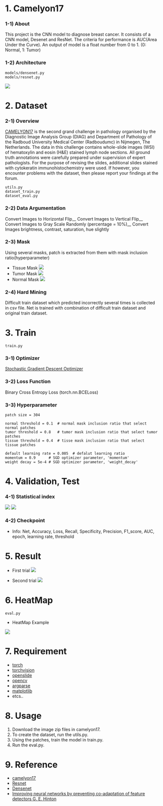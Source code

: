 # 1. Camelyon17 #


### 1-1) About
This project is the CNN model to diagnose breast cancer. It consists of a CNN model,
Desenet and ResNet. The criteria for performance is AUC(Area Under the Curve). 
An output of model is a float number from 0 to 1. (0: Normal, 1: Tumor)


### 1-2) Architecture
```
models/densenet.py
models/resnet.py
```

![](https://i.imgur.com/7yH9SKm.jpg)




# 2. Dataset


### 2-1) Overview
[CAMELYON17](https://camelyon17.grand-challenge.org/) is the second grand challenge in pathology organised 
by the Diagnostic Image Analysis Group (DIAG) and Department of Pathology of the Radboud University Medical 
Center (Radboudumc) in Nijmegen, The Netherlands.
The data in this challenge contains whole-slide images (WSI) of hematoxylin and eosin (H&E) stained lymph node sections.
All ground truth annotations were carefully prepared under supervision of expert pathologists. For the purpose of revising the slides, 
additional slides stained with cytokeratin immunohistochemistry were used. If however, you encounter problems 
with the dataset, then please report your findings at the forum.


```
utils.py
dataset_train.py
dataset_eval.py
```

### 2-2) Data Argumentation

Convert Images to Horizontal Flip__
Convert Images to Vertical Flip__
Convert Images to Gray Scale Randomly (percentage = 10%)__
Convert Images brightness, contrast, saturation, hue slightly


### 2-3) Mask
Using several masks, patch is extracted from them with mask inclusion ratio(hyperparameter) 

- Tissue Mask
![](https://i.imgur.com/y3hnyQA.png)
- Tumor Mask
![](https://i.imgur.com/o9TEHJ7.png)
- Normal Mask
![](https://i.imgur.com/vlH89Zs.png)

### 2-4) Hard Mining
Difficult train dataset which predicted incorrectly several times is collected in csv file.
Net is trained with combination of difficult train dataset and original train dataset.


# 3. Train
```
train.py
```

### 3-1) Optimizer 
[Stochastic Gradient Descent Optimizer](https://en.wikipedia.org/wiki/Stochastic_gradient_descent)


### 3-2) Loss Function
Binary Cross Entropy Loss (torch.nn.BCELoss)


### 3-3) Hyperparameter

    patch size = 304

    normal threshold = 0.1  # normal mask inclusion ratio that select normal patches
    tumor threshold = 0.8   # tumor mask inclusion ratio that select tumor patches
    tissue threshold = 0.4  # tisse mask inclusion ratio that select tissue patches

    default learning rate = 0.005  # defalut learning ratio
    momentum = 0.9      # SGD optimizer parameter, 'momentum'
    weight decay = 5e-4 # SGD optimizer parameter, 'weight_decay'
    

# 4. Validation, Test

### 4-1) Statistical index
![](https://i.imgur.com/xewvt7l.png)
![](https://i.imgur.com/aaSab5K.png)


### 4-2) Checkpoint
- Info: Net, Accuracy, Loss, Recall, Specificity, Precision, F1_score, AUC, epoch, learning rate, threshold
    

# 5. Result

- First trial
![](https://i.imgur.com/LOFysOe.png)

- Second trial
![](https://i.imgur.com/nD8k8s3.png)

# 6. HeatMap
```
eval.py
```
- HeatMap Example

![](https://i.imgur.com/0e2NeHS.jpg)

# 7. Requirement
- [torch](http://pytorch.org/docs/master/nn.html)
- [torchvision](http://pytorch.org/docs/master/torchvision/transforms.html?highlight=torchvision%20transform)
- [openslide](http://openslide.org/api/python/)
- [opencv](https://docs.opencv.org/3.0-beta/doc/py_tutorials/py_tutorials.html)
- [argparse](http://pytorch.org/docs/0.3.0/notes/cuda.html?highlight=argparse)
- [matplotlib](https://matplotlib.org/)
- etcs..


# 8. Usage
1) Download the image zip files in camelyon17.
2) To create the dataset, run the utils.py.
3) Using the patches, train the model in train.py.
4) Run the eval.py.

# 9. Reference
- [camelyon17](https://camelyon17.grand-challenge.org/results/)
- [Resnet](https://arxiv.org/pdf/1512.03385.pdf)
- [Densenet](https://arxiv.org/pdf/1608.06993v5.pdf)
- [Improving neural networks by preventing co-adaptation of feature detectors
G. E. Hinton](http://www.cs.toronto.edu/~fritz/absps/dropout.pdf)
